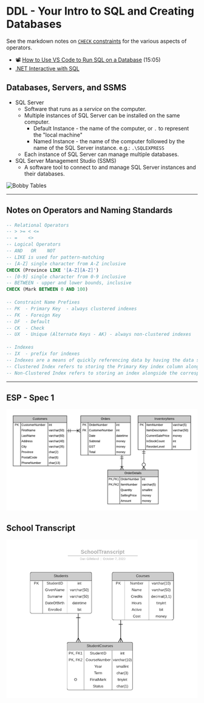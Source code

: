 # DDL - Your Intro to SQL and Creating Databases

See the markdown notes on [`CHECK` constraints](./CHECK-Constraints.md) for the various aspects of operators.

- :film_projector: [How to Use VS Code to Run SQL on a Database](https://youtu.be/C0y35FpiLRA) (15:05)
- [.NET Interactive with SQL](https://devblogs.microsoft.com/dotnet/net-interactive-with-sql-net-notebooks-in-visual-studio-code/)

## Databases, Servers, and SSMS

- SQL Server
  - Software that runs as a *service* on the computer.
  - Multiple instances of SQL Server can be installed on the same computer.
    - Default Instance - the name of the computer, or `.` to represent the "local machine"
    - Named Instance - the name of the computer followed by the name of the SQL Server instance. e.g.: `.\SQLEXPRESS`
  - Each instance of SQL Server can manage multiple databases.
- SQL Server Management Studio (SSMS)
  - A software tool to connect to and manage SQL Server instances and their databases.

![Bobby Tables](https://imgs.xkcd.com/comics/exploits_of_a_mom.png)

----

## Notes on Operators and Naming Standards

```sql
-- Relational Operators
-- > >= < <=
-- =    <>
-- Logical Operators
-- AND   OR    NOT
-- LIKE is used for pattern-matching
-- [A-Z] single character from A-Z inclusive
CHECK (Province LIKE '[A-Z][A-Z]')
-- [0-9] single character from 0-9 inclusive
-- BETWEEN - upper and lower bounds, inclusive
CHECK (Mark BETWEEN 0 AND 100)

-- Constraint Name Prefixes
-- PK  - Primary Key  - always clustered indexes
-- FK  - Foreign Key
-- DF  - Default
-- CK  - Check
-- UX  - Unique (Alternate Keys - AK) - always non-clustered indexes

-- Indexes
-- IX  - prefix for indexes
-- Indexes are a means of quickly referencing data by having the data sorted by the index.
-- Clustered Index refers to storing the Primary Key index column alongside the rest of the column data for the row.
-- Non-Clustered Index refers to storing an index alongside the corresponding PK index
```

----

## ESP - Spec 1

![Spec 1 ERD](./ESP-PhysicalERD-Spec-1.png)

## School Transcript

![ERD](./SchoolTranscript.png)

